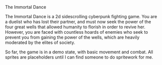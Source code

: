 The Immortal Dance

The Immortal Dance is a 2d sidescrolling cyberpunk fighting game. You are a duelist who has lost their partner, and must now seek the power of the four great wells that allowed humanity to florish in order to revive her. However, you are faced with countless hoards of enemies who seek to prevent you from gaining the power of the wells, which are heavily moderated by the elites of society.

So far, the game is in a demo state, with basic movement and combat. All sprites are placeholders until I can find someone to do spritework for me.
